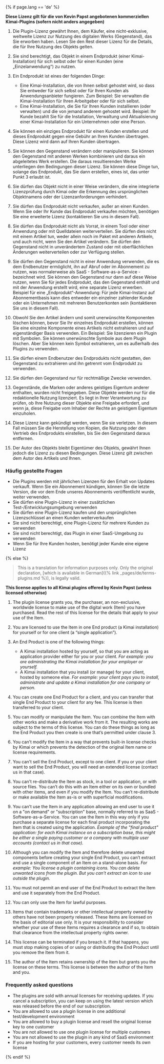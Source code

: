 
{% if page.lang == 'de' %}

**Diese Lizenz gilt für die von Kevin Papst angebotenen kommerziellen Kimai-Plugins (sofern nicht anders angegeben)**


1. Die Plugin-Lizenz gewährt Ihnen, dem Käufer, eine nicht-exklusive, weltweite Lizenz zur Nutzung des digitalen Werks (Gegenstand), das Sie erworben haben. Lesen Sie den Rest dieser Lizenz für die Details, die für Ihre Nutzung des Objekts gelten.

2. Sie sind berechtigt, das Objekt in einem Endprodukt (einer Kimai-Installation) für sich selbst oder für einen Kunden (eine „Einzelanwendung“) zu nutzen.

3. Ein Endprodukt ist eines der folgenden Dinge:
    - Eine Kimai-Installation, die von Ihnen selbst gehostet wird, so dass Sie entweder für sich selbst oder für Ihren Kunden als Anwendungsanbieter fungieren.
      Zum Beispiel: Sie verwalten die Kimai-Installation für Ihren Arbeitgeber oder für sich selbst.
    - Eine Kimai-Installation, die Sie für Ihren Kunden installieren (oder verwalten) und die von jemand anderem gehostet wird.
      Beispiel: Ihr Kunde bezahlt Sie für die Installation, Verwaltung und Aktualisierung einer Kimai-Installation für ein Unternehmen oder eine Person.

4. Sie können ein einziges Endprodukt für einen Kunden erstellen und dieses Endprodukt gegen eine Gebühr an Ihren Kunden übertragen. Diese Lizenz wird dann auf Ihren Kunden übertragen.

5. Sie können den Gegenstand verändern oder manipulieren. Sie können den Gegenstand mit anderen Werken kombinieren und daraus ein abgeleitetes Werk erstellen. Die daraus resultierenden Werke unterliegen den Bedingungen dieser Lizenz. Sie können diese Dinge tun, solange das Endprodukt, das Sie dann erstellen, eines ist, das unter Punkt 3 erlaubt ist.

6. Sie dürfen das Objekt nicht in einer Weise verändern, die eine integrierte Lizenzprüfung durch Kimai oder die Erkennung des ursprünglichen Objektnamens oder der Lizenzanforderungen verhindert.

7. Sie dürfen das Endprodukt nicht verkaufen, außer an einen Kunden. Wenn Sie oder Ihr Kunde das Endprodukt verkaufen möchten, benötigen Sie eine erweiterte Lizenz (kontaktieren Sie uns in diesem Fall).

8. Sie dürfen das Endprodukt nicht als Vorrat, in einem Tool oder einer Anwendung oder mit Quelldateien weiterverteilen. Sie dürfen dies nicht mit einem Artikel tun, weder allein noch im Paket mit anderen Artikeln, und auch nicht, wenn Sie den Artikel verändern. Sie dürfen den Gegenstand nicht in unverändertem Zustand oder mit oberflächlichen Änderungen weiterverteilen oder zur Verfügung stellen.

9. Sie dürfen den Gegenstand nicht in einer Anwendung verwenden, die es dem Endbenutzer ermöglicht, ihn auf Abruf oder im Abonnement zu nutzen, was normalerweise als SaaS - Software-as-a-Service - bezeichnet wird. Sie können den Gegenstand nur dann auf diese Weise nutzen, wenn Sie für jedes Endprodukt, das den Gegenstand enthält und mit der Anwendung erstellt wird, eine separate Lizenz erwerben.
   Beispiel für eine „Endprodukt“-Anwendung: Für jede Kimai-Instanz auf Abonnementbasis kann dies entweder ein einzelner zahlender Kunde oder ein Unternehmen mit mehreren Benutzerkonten sein (kontaktieren Sie uns in diesem Fall).

10. Obwohl Sie den Artikel ändern und somit unerwünschte Komponenten löschen können, bevor Sie Ihr einzelnes Endprodukt erstellen, können Sie eine einzelne Komponente eines Artikels nicht extrahieren und auf eigenständiger Basis verwenden.
    Ein Beispiel: Sie lizenzieren ein Plugin mit Symbolen. Sie können unerwünschte Symbole aus dem Plugin löschen. Aber Sie können kein Symbol extrahieren, um es außerhalb des Plugins zu verwenden.

11. Sie dürfen einem Endbenutzer des Endprodukts nicht gestatten, den Gegenstand zu extrahieren und ihn getrennt vom Endprodukt zu verwenden.

12. Sie dürfen den Gegenstand nur für rechtmäßige Zwecke verwenden.

13. Gegenstände, die Marken oder anderes geistiges Eigentum anderer enthalten, wurden nicht freigegeben. Diese Objekte werden nur für die redaktionelle Nutzung lizenziert. Es liegt in Ihrer Verantwortung zu prüfen, ob Ihre Nutzung dieser Objekte eine Freigabe erfordert, und wenn ja, diese Freigabe vom Inhaber der Rechte an geistigem Eigentum einzuholen.

14. Diese Lizenz kann gekündigt werden, wenn Sie sie verletzen. In diesem Fall müssen Sie die Herstellung von Kopien, die Nutzung oder den Vertrieb des Endprodukts einstellen, bis Sie den Gegenstand daraus entfernen.

15. Der Autor des Objekts bleibt Eigentümer des Objekts, gewährt Ihnen jedoch die Lizenz zu diesen Bedingungen. Diese Lizenz gilt zwischen dem Autor des Artikels und Ihnen.

### Häufig gestellte Fragen

- Die Plugins werden mit jährlichen Lizenzen für den Erhalt von Updates verkauft. Wenn Sie ein Abonnement kündigen, können Sie die letzte Version, die vor dem Ende unseres Abonnements veröffentlicht wurde, weiter verwenden.
- Sie dürfen eine Plugin-Lizenz in einer zusätzlichen Test-/Entwicklungsumgebung verwenden
- Sie dürfen eine Plugin-Lizenz kaufen und den ursprünglichen Lizenzschlüssel an einen Kunden weiterverkaufen
- Sie sind nicht berechtigt, eine Plugin-Lizenz für mehrere Kunden zu verwenden
- Sie sind nicht berechtigt, das Plugin in einer SaaS-Umgebung zu verwenden
- Wenn Sie für Ihre Kunden hosten, benötigt jeder Kunde eine eigene Lizenz



{% else %}


> This is a translation for information purposes only. Only the original declaration, [which is available in German]({% link _pages/de/terms-plugins.md %}), is legally valid.

**This license applies to all Kimai plugins offered by Kevin Papst (unless licensed otherwise)**


1. The plugin license grants you, the purchaser, an non-exclusive, worldwide license to make use of the digital work (Item) you have purchased. Read the rest of this license for the details that apply to your use of the Item.

2. You are licensed to use the Item in one End product (a Kimai installation) for yourself or for one client (a “single application”).

3. An End Product is one of the following things:
    - A Kimai installation hosted by yourself, so that you are acting as application provider either for you or your client.
      _For example: you are administrating the Kimai installation for your employer or yourself._
    - A Kimai installation that you install (or manage) for your client, hosted by someone else.
      _For example: your client pays you to install, administrate and update a Kimai installation for one company or person._

4. You can create one End Product for a client, and you can transfer that single End Product to your client for any fee. This license is then transferred to your client.

5. You can modify or manipulate the Item. You can combine the Item with other works and make a derivative work from it. The resulting works are subject to the terms of this license. You can do these things as long as the End Product you then create is one that’s permitted under clause 3.

6. You can’t modify the Item in a way that prevents built-in license checks by Kimai or which prevents the detection of the original Item name or license requirements.

7. You can’t sell the End Product, except to one client. If you or your client want to sell the End Product, you will need an extended license (contact us in that case).

8. You can’t re-distribute the Item as stock, in a tool or application, or with source files. You can’t do this with an Item either on its own or bundled with other items, and even if you modify the Item. You can’t re-distribute or make available the Item as-is or with superficial modifications.

9. You can’t use the Item in any application allowing an end user to use it on a "on demand" or "subscription" base, normally referred to as SaaS - Software-as-a-Service. You can use the Item in this way only if you purchase a separate license for each final product incorporating the Item that is created using the application.
   _Example of the "final product" application: for each Kimai instance on a subscription base, this might be either a single paying customer or a company with multiple user accounts (contact us in that case)._

10. Although you can modify the Item and therefore delete unwanted components before creating your single End Product, you can’t extract and use a single component of an Item on a stand-alone basis.
    _For example: You license a plugin containing icons. You can delete unwanted icons from the plugin. But you can't extract an icon to use outside the plugin._

11. You must not permit an end user of the End Product to extract the Item and use it separately from the End Product.

12. You can only use the Item for lawful purposes.

13. Items that contain trademarks or other intellectual property owned by others have not been property released. These Items are licensed on the basis of editorial use only. It is your responsibility to consider whether your use of these Items requires a clearance and if so, to obtain that clearance from the intellectual property rights owner.

14. This license can be terminated if you breach it. If that happens, you must stop making copies of or using or distributing the End Product until you remove the Item from it.

15. The author of the Item retains ownership of the Item but grants you the license on these terms. This license is between the author of the Item and you.

### Frequently asked questions

- The plugins are sold with annual licenses for receiving updates. If you cancel a subscription, you can keep on using the latest version which was released before the end of our subscription.
- You are allowed to use a plugin license in one additional test/development environment
- You are allowed to buy a plugin license and resell the original license key to one customer
- You are not allowed to use one plugin license for multiple customers
- You are not allowed to use the plugin in any kind of SaaS environment
- If you are hosting for your customers, every customer needs its own license

{% endif %}
